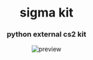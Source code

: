 <h1 align="center">sigma kit</h1>
<h3 align="center">python external cs2 kit</h3>

<p align="center"><img alt="preview" src = "https://github.com/ustalam/sigma-kit/blob/main/assets/preview.gif"/></p>

